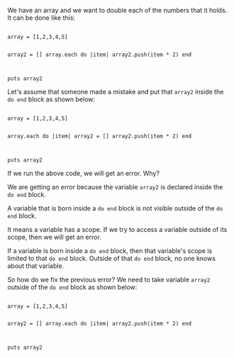 We have an array and we
want to double each of the numbers
that it holds.
It can be done like this:

<codeblock language="ruby" type="lesson">
<code>
array = [1,2,3,4,5]

array2 = []
array.each do |item|
  array2.push(item * 2)
end

puts array2
</code>
</codeblock>

Let's assume that someone made a mistake
and put that `array2` inside the `do end` block
as shown below:

<codeblock language="ruby" type="lesson">
<code>
array = [1,2,3,4,5]

array.each do |item|
  array2 = []
  array2.push(item * 2)
end

puts array2
</code>
</codeblock>

If we run the above code,
we will get an error. Why?

We are getting an error
because the variable `array2`
is declared inside
the `do end` block.

A variable that is born inside a `do end` block
is not visible outside of the `do end` block.

It means a variable has a scope.
If we try to access a variable
outside of its scope,
then we will get an error.

If a variable is born inside
a `do end` block, then that variable's
scope is limited to that `do end` block.
Outside of that `do end`
block, no one knows about that variable.

So how do we fix the previous error?
We need to take variable `array2` outside
of the `do end` block as shown below:

<codeblock language="ruby" type="lesson">
<code>
array = [1,2,3,4,5]

array2 = []
array.each do |item|
  array2.push(item * 2)
end

puts array2
</code>
</codeblock>